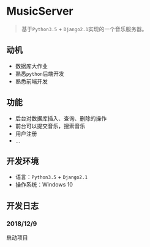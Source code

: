 # MusicServer

> 基于`Python3.5` + `Django2.1`实现的一个音乐服务器。

## 动机

- 数据库大作业
- 熟悉`python`后端开发
- 熟悉前端开发

## 功能

- 后台对数据库插入、查询、删除的操作
- 前台可以提交音乐，搜索音乐
- 用户注册
- ...

## 开发环境

- 语言：`Python3.5` + `Django2.1`
- 操作系统：Windows 10

## 开发日志

### 2018/12/9 

启动项目